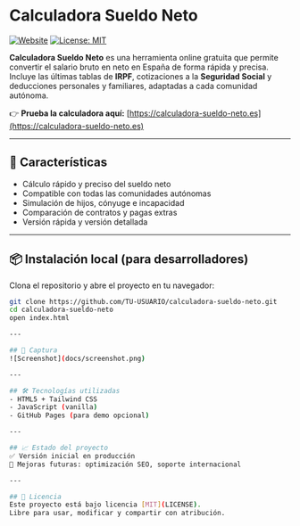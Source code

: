 #  Calculadora Sueldo Neto

[![Website](https://img.shields.io/website?url=https%3A%2F%2Fcalculadora-sueldo-neto.es)](https://calculadora-sueldo-neto.es)
[![License: MIT](https://img.shields.io/badge/License-MIT-yellow.svg)](LICENSE)

**Calculadora Sueldo Neto** es una herramienta online gratuita que permite convertir el salario bruto en neto en España de forma rápida y precisa.  
Incluye las últimas tablas de **IRPF**, cotizaciones a la **Seguridad Social** y deducciones personales y familiares, adaptadas a cada comunidad autónoma.

👉 **Prueba la calculadora aquí:** [https://calculadora-sueldo-neto.es](https://calculadora-sueldo-neto.es)

---

## 🚀 Características
- Cálculo rápido y preciso del sueldo neto  
- Compatible con todas las comunidades autónomas  
- Simulación de hijos, cónyuge e incapacidad  
- Comparación de contratos y pagas extras  
- Versión rápida y versión detallada  

---

## 📦 Instalación local (para desarrolladores)
Clona el repositorio y abre el proyecto en tu navegador:

```bash
git clone https://github.com/TU-USUARIO/calculadora-sueldo-neto.git
cd calculadora-sueldo-neto
open index.html

---

## 📸 Captura
![Screenshot](docs/screenshot.png)

---

## 🛠️ Tecnologías utilizadas
- HTML5 + Tailwind CSS  
- JavaScript (vanilla)  
- GitHub Pages (para demo opcional)  

---

## 📈 Estado del proyecto
✅ Versión inicial en producción  
🔄 Mejoras futuras: optimización SEO, soporte internacional  

---

## 📄 Licencia
Este proyecto está bajo licencia [MIT](LICENSE).  
Libre para usar, modificar y compartir con atribución.
